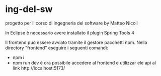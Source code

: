 # ing-del-sw
progetto per il corso di ingegneria del software by Matteo Nicoli

In Eclipse è necessario avere installato il plugin Spring Tools 4

Il frontend può essere avviato tramite il gestore pacchetti npm.
Nella directory "frontend" eseguire i seguenti comandi:
- npm i
- npm run dev
è ora possibile accedere al frontend e utilizzar ele api al link http://localhost:5173/
